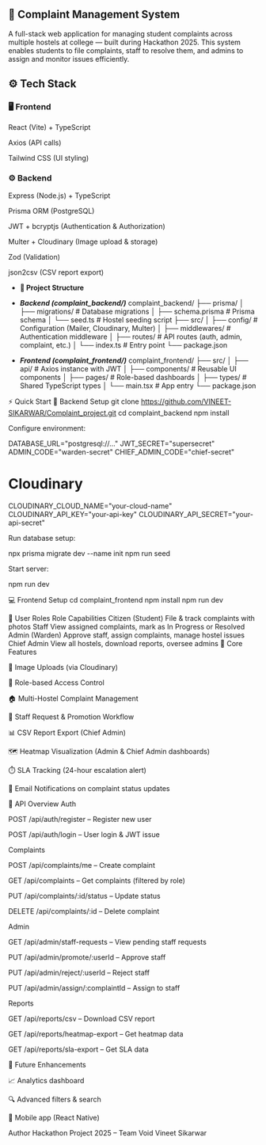 ## 🧾 Complaint Management System

A full-stack web application for managing student complaints across multiple hostels at college — built during Hackathon 2025.
This system enables students to file complaints, staff to resolve them, and admins to assign and monitor issues efficiently.

## ⚙️ Tech Stack
### 🖥 Frontend

React (Vite) + TypeScript

Axios (API calls)

Tailwind CSS (UI styling)

### ⚙️ Backend

Express (Node.js) + TypeScript

Prisma ORM (PostgreSQL)

JWT + bcryptjs (Authentication & Authorization)

Multer + Cloudinary (Image upload & storage)

Zod (Validation)

json2csv (CSV report export)

- **📁 Project Structure**
- ***Backend (complaint_backend/)***
complaint_backend/
├── prisma/
│ ├── migrations/ # Database migrations
│ ├── schema.prisma # Prisma schema
│ └── seed.ts # Hostel seeding script
├── src/
│ ├── config/ # Configuration (Mailer, Cloudinary, Multer)
│ ├── middlewares/ # Authentication middleware
│ ├── routes/ # API routes (auth, admin, complaint, etc.)
│ └── index.ts # Entry point
└── package.json

- ***Frontend (complaint_frontend/)***
complaint_frontend/
├── src/
│ ├── api/ # Axios instance with JWT
│ ├── components/ # Reusable UI components
│ ├── pages/ # Role-based dashboards
│ ├── types/ # Shared TypeScript types
│ └── main.tsx # App entry
└── package.json

⚡ Quick Start
🧩 Backend Setup
git clone https://github.com/VINEET-SIKARWAR/Complaint_project.git
cd complaint_backend
npm install


Configure environment:

DATABASE_URL="postgresql://..."
JWT_SECRET="supersecret"
ADMIN_CODE="warden-secret"
CHIEF_ADMIN_CODE="chief-secret"

# Cloudinary
CLOUDINARY_CLOUD_NAME="your-cloud-name"
CLOUDINARY_API_KEY="your-api-key"
CLOUDINARY_API_SECRET="your-api-secret"


Run database setup:

npx prisma migrate dev --name init
npm run seed


Start server:

npm run dev

💻 Frontend Setup
cd complaint_frontend
npm install
npm run dev

👥 User Roles
Role	Capabilities
Citizen (Student)	File & track complaints with photos
Staff	View assigned complaints, mark as In Progress or Resolved
Admin (Warden)	Approve staff, assign complaints, manage hostel issues
Chief Admin	View all hostels, download reports, oversee admins
🧠 Core Features

📸 Image Uploads (via Cloudinary)

🔐 Role-based Access Control

🏠 Multi-Hostel Complaint Management

👥 Staff Request & Promotion Workflow

📊 CSV Report Export (Chief Admin)

🗺️ Heatmap Visualization (Admin & Chief Admin dashboards)

⏱️ SLA Tracking (24-hour escalation alert)

📧 Email Notifications on complaint status updates

📡 API Overview
Auth

POST /api/auth/register – Register new user

POST /api/auth/login – User login & JWT issue

Complaints

POST /api/complaints/me – Create complaint

GET /api/complaints – Get complaints (filtered by role)

PUT /api/complaints/:id/status – Update status

DELETE /api/complaints/:id – Delete complaint

Admin

GET /api/admin/staff-requests – View pending staff requests

PUT /api/admin/promote/:userId – Approve staff

PUT /api/admin/reject/:userId – Reject staff

PUT /api/admin/assign/:complaintId – Assign to staff

Reports

GET /api/reports/csv – Download CSV report

GET /api/reports/heatmap-export – Get heatmap data

GET /api/reports/sla-export – Get SLA data

🚀 Future Enhancements

📈 Analytics dashboard

🔍 Advanced filters & search

📱 Mobile app (React Native)


Author
Hackathon Project 2025 – Team Void
Vineet Sikarwar
